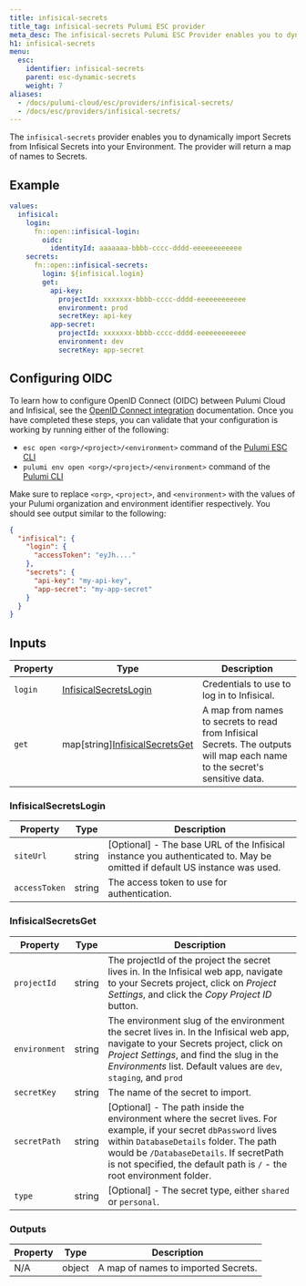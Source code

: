 ```yaml
---
title: infisical-secrets
title_tag: infisical-secrets Pulumi ESC provider
meta_desc: The infisical-secrets Pulumi ESC Provider enables you to dynamically import secrets from Infisical into your environment.
h1: infisical-secrets
menu:
  esc:
    identifier: infisical-secrets
    parent: esc-dynamic-secrets
    weight: 7
aliases:
  - /docs/pulumi-cloud/esc/providers/infisical-secrets/
  - /docs/esc/providers/infisical-secrets/
---
```


The `infisical-secrets` provider enables you to dynamically import Secrets from Infisical Secrets into
your Environment. The provider will return a map of names to Secrets.

## Example

```yaml
values:
  infisical:
    login:
      fn::open::infisical-login:
        oidc:
          identityId: aaaaaaa-bbbb-cccc-dddd-eeeeeeeeeeee
    secrets:
      fn::open::infisical-secrets:
        login: ${infisical.login}
        get:
          api-key:
            projectId: xxxxxxx-bbbb-cccc-dddd-eeeeeeeeeeee
            environment: prod
            secretKey: api-key
          app-secret:
            projectId: xxxxxxx-bbbb-cccc-dddd-eeeeeeeeeeee
            environment: dev
            secretKey: app-secret
```

## Configuring OIDC

To learn how to configure OpenID Connect (OIDC) between Pulumi Cloud and Infisical, see
the [OpenID Connect integration](/docs/pulumi-cloud/oidc/provider/infisical/) documentation. Once you have completed
these steps, you can validate that your configuration is working by running either of the following:

* `esc open <org>/<project>/<environment>` command of the [Pulumi ESC CLI](/docs/esc-cli/)
* `pulumi env open <org>/<project>/<environment>` command of the [Pulumi CLI](/docs/install/)

Make sure to replace `<org>`, `<project>`, and `<environment>` with the values of your Pulumi organization and
environment identifier respectively. You should see output similar to the following:

```json
{
  "infisical": {
    "login": {
      "accessToken": "eyJh...."
    },
    "secrets": {
      "api-key": "my-api-key",
      "app-secret": "my-app-secret"
    }
  }
}
```

## Inputs

| Property | Type                                                   | Description                                                                                                                |
|----------|--------------------------------------------------------|----------------------------------------------------------------------------------------------------------------------------|
| `login`  | [InfisicalSecretsLogin](#infisicalsecretslogin)        | Credentials to use to log in to Infisical.                                                                                 |
| `get`    | map[string][InfisicalSecretsGet](#infisicalsecretsget) | A map from names to secrets to read from Infisical Secrets. The outputs will map each name to the secret's sensitive data. |

### InfisicalSecretsLogin

| Property      | Type   | Description                                                                                                               |
|---------------|--------|---------------------------------------------------------------------------------------------------------------------------|
| `siteUrl`     | string | [Optional] - The base URL of the Infisical instance you authenticated to. May be omitted if default US instance was used. |
| `accessToken` | string | The access token to use for authentication.                                                                               |

### InfisicalSecretsGet

| Property      | Type   | Description                                                                                                                                                                                                                                                                       |
|---------------|--------|-----------------------------------------------------------------------------------------------------------------------------------------------------------------------------------------------------------------------------------------------------------------------------------|
| `projectId`   | string | The projectId of the project the secret lives in. In the Infisical web app, navigate to your Secrets project, click on *Project Settings*, and click the *Copy Project ID* button.                                                                                                |
| `environment` | string | The environment slug of the environment the secret lives in. In the Infisical web app, navigate to your Secrets project, click on *Project Settings*, and find the slug in the *Environments* list. Default values are `dev`, `staging`, and `prod`                               |
| `secretKey`   | string | The name of the secret to import.                                                                                                                                                                                                                                                 |
| `secretPath`  | string | [Optional] - The path inside the environment where the secret lives. For example, if your secret `dbPassword` lives within `DatabaseDetails` folder. The path would be `/DatabaseDetails`. If secretPath is not specified, the default path is `/` - the root environment folder. |
| `type`        | string | [Optional] - The secret type, either `shared` or `personal`.                                                                                                                                                                                                                      |

### Outputs

| Property | Type   | Description                         |
|----------|--------|-------------------------------------|
| N/A      | object | A map of names to imported Secrets. |
